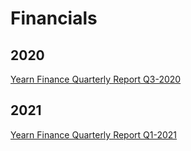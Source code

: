 # Financials

## 2020

[Yearn Finance Quarterly Report Q3-2020](https://github.com/yearn/yearn-pm/raw/master/financials/reports/2020Q3-yearn-quarterly-report.pdf)

## 2021

[Yearn Finance Quarterly Report Q1-2021](https://github.com/yearn/yearn-pm/raw/master/financials/reports/2021Q1-yearn-quarterly-report.pdf)